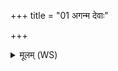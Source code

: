 +++
title = "01 अगन्म देवाः"

+++
<details><summary>मूलम् (WS)</summary>

अगन्म देवाः स्वः स्वरगन्मागन्म ज्योतिर्ज्योतिरगन्म ।  
महेन्द्रोसि परमेष्ठी सुमित्र विश्वतोमुख मा ते युयोम सन्दृशः॥ १ ॥  
उद्यन्नद्य चित्रमहः सपत्नान् मेव जहि ।  
दिवैनान् रश्मिभिर्जहि रात्र्यैनांस्तमसा वधीस्ते यन्त्वधमं तमः ॥ २ ॥
</details>